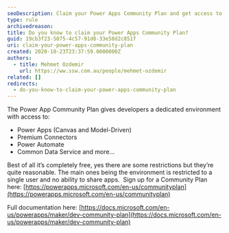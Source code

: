 ```yaml
---
seoDescription: Claim your Power Apps Community Plan and get access to a dedicated environment with premium features like Power Apps, Connectors, Automate, and more – all for free!
type: rule
archivedreason:
title: Do you know to claim your Power Apps Community Plan?
guid: 19cb3f23-5075-4c57-91d8-33e58d2c851f
uri: claim-your-power-apps-community-plan
created: 2020-10-23T23:37:59.0000000Z
authors:
  - title: Mehmet Ozdemir
    url: https://ww.ssw.com.au/people/mehmet-ozdemir
related: []
redirects:
  - do-you-know-to-claim-your-power-apps-community-plan
---
```


The Power App Community Plan gives developers a dedicated environment with access to:

<!--endintro-->

- Power Apps (Canvas and Model-Driven)
- Premium Connectors
- Power Automate
- Common Data Service and more…

Best of all it’s completely free, yes there are some restrictions but they’re quite reasonable. The main ones being the environment is restricted to a single user and no ability to share apps. 
Sign up for a Community Plan here: [https://powerapps.microsoft.com/en-us/communityplan](https://powerapps.microsoft.com/en-us/communityplan)

Full documentation here: [https://docs.microsoft.com/en-us/powerapps/maker/dev-community-plan](https://docs.microsoft.com/en-us/powerapps/maker/dev-community-plan)
